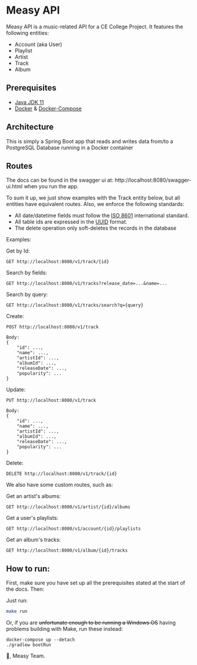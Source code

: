 # Measy API

Measy API is a music-related API for a CE College Project. It features the following entities:
 - Account (aka User)
 - Playlist
 - Artist
 - Track
 - Album

## Prerequisites
 - [Java JDK 11](https://jdk.java.net/java-se-ri/11)
 - [Docker](https://docs.docker.com/get-docker/) & [Docker-Compose](https://docs.docker.com/compose/install/)

## Architecture

This is simply a Spring Boot app that reads and writes data from/to a PostgreSQL Database running in a Docker container

## Routes

The docs can be found in the swagger ui at: http://localhost:8080/swagger-ui.html when you run the app.

To sum it up, we just show examples with the Track entity below, but all entities have equivalent routes. 
Also, we enforce the following standards:

 - All date/datetime fields must follow the [ISO 8601](https://en.wikipedia.org/wiki/ISO_8601) international standard.
 - All table ids are expressed in the [UUID](https://en.wikipedia.org/wiki/Universally_unique_identifier) format.
 - The delete operation only soft-deletes the records in the database

Examples:

Get by Id:
```
GET http://localhost:8080/v1/track/{id}
```

Search by fields:
```
GET http://localhost:8080/v1/tracks?release_date=...&name=...
```

Search by query:
```
GET http://localhost:8080/v1/tracks/search?q={query}
```

Create:
```
POST http://localhost:8080/v1/track

Body:
{
    "id": ...,
    "name": ...,
    "artistId": ...,
    "albumId": ...,
    "releaseDate": ...,
    "popularity": ...
}
```

Update:
```
PUT http://localhost:8080/v1/track

Body:
{
    "id": ...,
    "name": ...,
    "artistId": ...,
    "albumId": ...,
    "releaseDate": ...,
    "popularity": ...
}
```

Delete:
```
DELETE http://localhost:8080/v1/track/{id}
```

We also have some custom routes, such as:

Get an artist's albums:
```
GET http://localhost:8080/v1/artist/{id}/albums
```

Get a user's playlists:
```
GET http://localhost:8080/v1/account/{id}/playlists
```

Get an album's tracks:
```
GET http://localhost:8080/v1/album/{id}/tracks
```

## How to run:

First, make sure you have set up all the prerequisites stated at the start of the docs. Then:

Just run:
```bash
make run
```

Or, if you are ~~unfortunate enough to be running a Windows OS~~ having problems building with Make, run these instead:
```
docker-compose up --detach
./gradlew bootRun
```

💜, Measy Team.